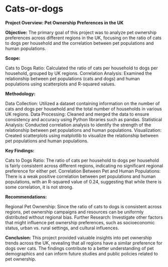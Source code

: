 # Cats-or-dogs

**Project Overview: Pet Ownership Preferences in the UK**

**Objective:** The primary goal of this project was to analyze pet ownership preferences across different regions in the UK, focusing on the ratio of cats to dogs per household and the correlation between pet populations and human populations.

**Scope:**

Cats to Dogs Ratio: Calculated the ratio of cats per household to dogs per household, grouped by UK regions.
Correlation Analysis: Examined the relationship between pet populations (cats and dogs) and human populations using scatterplots and R-squared values.

**Methodology:**

Data Collection: Utilized a dataset containing information on the number of cats and dogs per household and the total number of households in various UK regions.
Data Processing: Cleaned and merged the data to ensure consistency and accuracy using Python libraries such as pandas.
Statistical Analysis: Conducted correlation analysis to identify the strength of the relationship between pet populations and human populations.
Visualization: Created scatterplots using matplotlib to visualize the relationship between pet populations and human populations.

**Key Findings:**

Cats to Dogs Ratio: The ratio of cats per household to dogs per household is fairly consistent across different regions, indicating no significant regional preference for either pet.
Correlation Between Pet and Human Populations: There is a weak positive correlation between pet populations and human populations, with an R-squared value of 0.24, suggesting that while there is some correlation, it is not strong.

**Recommendations:**

Regional Pet Ownership: Since the ratio of cats to dogs is consistent across regions, pet ownership campaigns and resources can be uniformly distributed without regional bias.
Further Research: Investigate other factors that might influence pet ownership preferences, such as socioeconomic status, urban vs. rural settings, and cultural influences.

**Conclusion:** This project provided valuable insights into pet ownership trends across the UK, revealing that all regions have a similar preference for dogs over cats. The findings contribute to a better understanding of pet demographics and can inform future studies and public policies related to pet ownership.
